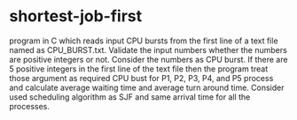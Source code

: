 # shortest-job-first
program in C which reads input CPU bursts from the first line of a text file named as CPU_BURST.txt. Validate the input numbers whether the numbers are positive integers or not. Consider the numbers as CPU burst. If there are 5 positive integers in the first line of the text file then the program treat those argument as required CPU bust for P1, P2, P3, P4, and P5 process and calculate average waiting time and average turn around time. Consider used scheduling algorithm as SJF and same arrival time for all the processes.
